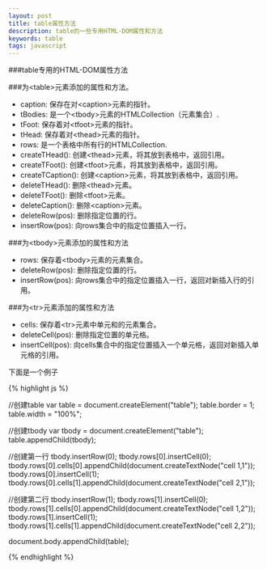 ```yaml
---
layout: post
title: table属性方法
description: table的一些专用HTML-DOM属性和方法
keywords: table
tags: javascript
---
```


###table专用的HTML-DOM属性方法

###为\<table\>元素添加的属性和方法。

* caption: 保存在对\<caption\>元素的指针。
* tBodies: 是一个\<tbody\>元素的HTMLCollection（元素集合）.
* tFoot: 保存着对\<tfoot\>元素的指针。
* tHead: 保存着对\<thead\>元素的指针。
* rows: 是一个表格中所有行的HTMLCollection.
* createTHead(): 创建\<thead\>元素，将其放到表格中，返回引用。
* createTFoot(): 创建\<tfoot\>元素，将其放到表格中，返回引用。
* createTCaption(): 创建\<caption\>元素，将其放到表格中，返回引用。
* deleteTHead(): 删除\<thead\>元素。
* deleteTFoot(): 删除\<tfoot\>元素。
* deleteCaption(): 删除\<caption\>元素。
* deleteRow(pos): 删除指定位置的行。
* insertRow(pos): 向rows集合中的指定位置插入一行。

###为\<tbody\>元素添加的属性和方法

* rows: 保存着\<tbody\>元素的元素集合。
* deleteRow(pos): 删除指定位置的行。
* insertRow(pos): 向rows集合中的指定位置插入一行，返回对新插入行的引用。

###为\<tr\>元素添加的属性和方法

* cells: 保存着\<tr\>元素中单元和的元素集合。
* deleteCell(pos): 删除指定位置的单元格。
* insertCell(pos): 向cells集合中的指定位置插入一个单元格，返回对新插入单元格的引用。

下面是一个例子

{% highlight js %}

//创建table
var table = document.createElement("table");
table.border = 1;
table.width = "100%";

//创建tbody
var tbody = document.createElement("table");
table.appendChild(tbody);

//创建第一行
tbody.insertRow(0);
tbody.rows[0].insertCell(0);
tbody.rows[0].cells[0].appendChild(document.createTextNode("cell 1,1"));
tbody.rows[0].insertCell(1);
tbody.rows[0].cells[1].appendChild(document.createTextNode("cell 2,1"));

//创建第二行
tbody.insertRow(1);
tbody.rows[1].insertCell(0);
tbody.rows[1].cells[0].appendChild(document.createTextNode("cell 1,2"));
tbody.rows[1].insertCell(1);
tbody.rows[1].cells[1].appendChild(document.createTextNode("cell 2,2"));

document.body.appendChild(table);

{% endhighlight %}

<script defer>
	window.onload = function(){
		//创建table
		var table = document.createElement("table");
		table.border = 1;
		table.width = "100%";

		//创建tbody
		var tbody = document.createElement("table");
		table.appendChild(tbody);

		//创建第一行
		tbody.insertRow(0);
		tbody.rows[0].insertCell(0);
		tbody.rows[0].cells[0].appendChild(document.createTextNode("cell 1,1"));
		tbody.rows[0].insertCell(1);
		tbody.rows[0].cells[1].appendChild(document.createTextNode("cell 2,1"));

		//创建第二行
		tbody.insertRow(1);
		tbody.rows[1].insertCell(0);
		tbody.rows[1].cells[0].appendChild(document.createTextNode("cell 1,2"));
		tbody.rows[1].insertCell(1);
		tbody.rows[1].cells[1].appendChild(document.createTextNode("cell 2,2"));

		document.body.appendChild(table);
	}
</script>